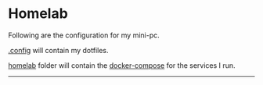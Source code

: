 # Homelab

Following are the configuration for my mini-pc.

[.config](./config) will contain my dotfiles.

[homelab](./homelab) folder will contain the [docker-compose](./homelab/docker-compose.yml) for the services I run.

---